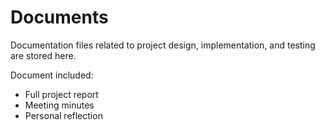 # Documents

Documentation files related to project design, implementation, and testing are stored here.

Document included:
- Full project report
- Meeting minutes
- Personal reflection
